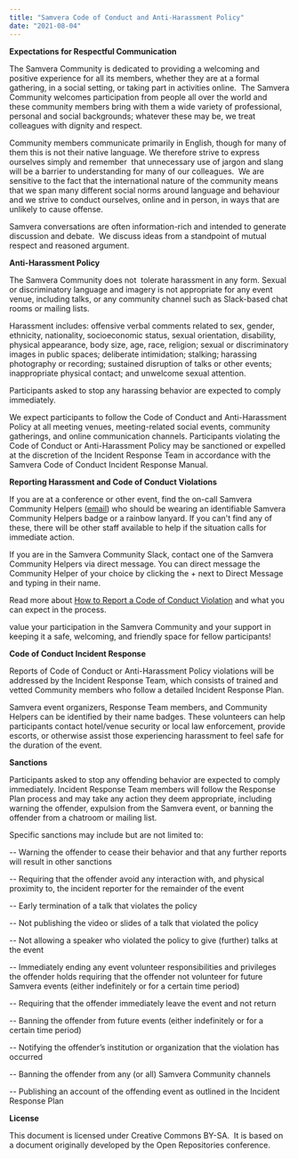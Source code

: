 ```yaml
---
title: "Samvera Code of Conduct and Anti-Harassment Policy"
date: "2021-08-04"
---
```


**Expectations for Respectful Communication**

The Samvera Community is dedicated to providing a welcoming and positive experience for all its members, whether they are at a formal gathering, in a social setting, or taking part in activities online.  The Samvera Community welcomes participation from people all over the world and these community members bring with them a wide variety of professional, personal and social backgrounds; whatever these may be, we treat colleagues with dignity and respect.

Community members communicate primarily in English, though for many of them this is not their native language. We therefore strive to express ourselves simply and remember  that unnecessary use of jargon and slang will be a barrier to understanding for many of our colleagues.  We are sensitive to the fact that the international nature of the community means that we span many different social norms around language and behaviour and we strive to conduct ourselves, online and in person, in ways that are unlikely to cause offense.

Samvera conversations are often information-rich and intended to generate discussion and debate.  We discuss ideas from a standpoint of mutual respect and reasoned argument.

**Anti-Harassment Policy**

The Samvera Community does not  tolerate harassment in any form. Sexual or discriminatory language and imagery is not appropriate for any event venue, including talks, or any community channel such as Slack-based chat rooms or mailing lists.

Harassment includes: offensive verbal comments related to sex, gender, ethnicity, nationality, socioeconomic status, sexual orientation, disability, physical appearance, body size, age, race, religion; sexual or discriminatory images in public spaces; deliberate intimidation; stalking; harassing photography or recording; sustained disruption of talks or other events; inappropriate physical contact; and unwelcome sexual attention.

Participants asked to stop any harassing behavior are expected to comply immediately.

We expect participants to follow the Code of Conduct and Anti-Harassment Policy at all meeting venues, meeting-related social events, community gatherings, and online communication channels. Participants violating the Code of Conduct or Anti-Harassment Policy may be sanctioned or expelled at the discretion of the Incident Response Team in accordance with the Samvera Code of Conduct Incident Response Manual.

**Reporting Harassment and Code of Conduct Violations**

If you are at a conference or other event, find the on-call Samvera Community Helpers ([email](mailto:helpers@samvera.org)) who should be wearing an identifiable Samvera Community Helpers badge or a rainbow lanyard. If you can't find any of these, there will be other staff available to help if the situation calls for immediate action.

If you are in the Samvera Community Slack, contact one of the Samvera Community Helpers via direct message. You can direct message the Community Helper of your choice by clicking the + next to Direct Message and typing in their name.

Read more about [How to Report a Code of Conduct Violation](https://samvera.atlassian.net/wiki/spaces/samvera/pages/1814233093) and what you can expect in the process.

value your participation in the Samvera Community and your support in keeping it a safe, welcoming, and friendly space for fellow participants!

**Code of Conduct Incident Response** 

Reports of Code of Conduct or Anti-Harassment Policy violations will be addressed by the Incident Response Team, which consists of trained and vetted Community members who follow a detailed Incident Response Plan.

Samvera event organizers, Response Team members, and Community Helpers can be identified by their name badges. These volunteers can help participants contact hotel/venue security or local law enforcement, provide escorts, or otherwise assist those experiencing harassment to feel safe for the duration of the event.

**Sanctions**

Participants asked to stop any offending behavior are expected to comply immediately. Incident Response Team members will follow the Response Plan process and may take any action they deem appropriate, including warning the offender, expulsion from the Samvera event, or banning the offender from a chatroom or mailing list.

Specific sanctions may include but are not limited to:

\-- Warning the offender to cease their behavior and that any further reports will result in other sanctions

\-- Requiring that the offender avoid any interaction with, and physical proximity to, the incident reporter for the remainder of the event

\-- Early termination of a talk that violates the policy

\-- Not publishing the video or slides of a talk that violated the policy

\-- Not allowing a speaker who violated the policy to give (further) talks at the event

\-- Immediately ending any event volunteer responsibilities and privileges the offender holds requiring that the offender not volunteer for future Samvera events (either indefinitely or for a certain time period)

\-- Requiring that the offender immediately leave the event and not return

\-- Banning the offender from future events (either indefinitely or for a certain time period)

\-- Notifying the offender’s institution or organization that the violation has occurred

\-- Banning the offender from any (or all) Samvera Community channels

\-- Publishing an account of the offending event as outlined in the Incident Response Plan

**License** 

This document is licensed under Creative Commons BY-SA.  It is based on a document originally developed by the Open Repositories conference.
